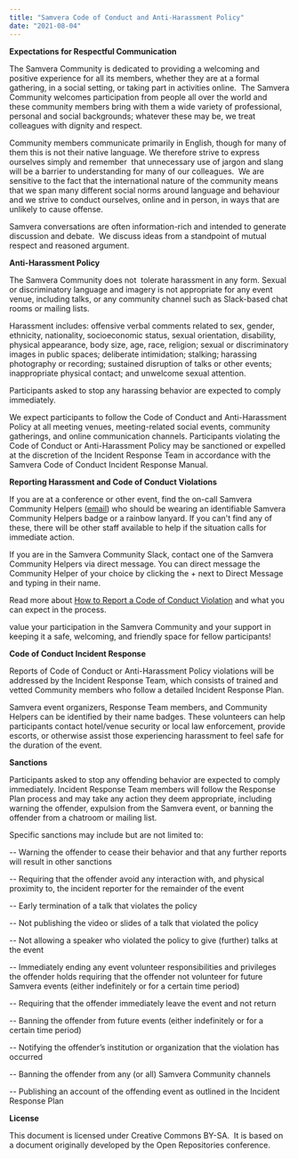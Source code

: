 ```yaml
---
title: "Samvera Code of Conduct and Anti-Harassment Policy"
date: "2021-08-04"
---
```


**Expectations for Respectful Communication**

The Samvera Community is dedicated to providing a welcoming and positive experience for all its members, whether they are at a formal gathering, in a social setting, or taking part in activities online.  The Samvera Community welcomes participation from people all over the world and these community members bring with them a wide variety of professional, personal and social backgrounds; whatever these may be, we treat colleagues with dignity and respect.

Community members communicate primarily in English, though for many of them this is not their native language. We therefore strive to express ourselves simply and remember  that unnecessary use of jargon and slang will be a barrier to understanding for many of our colleagues.  We are sensitive to the fact that the international nature of the community means that we span many different social norms around language and behaviour and we strive to conduct ourselves, online and in person, in ways that are unlikely to cause offense.

Samvera conversations are often information-rich and intended to generate discussion and debate.  We discuss ideas from a standpoint of mutual respect and reasoned argument.

**Anti-Harassment Policy**

The Samvera Community does not  tolerate harassment in any form. Sexual or discriminatory language and imagery is not appropriate for any event venue, including talks, or any community channel such as Slack-based chat rooms or mailing lists.

Harassment includes: offensive verbal comments related to sex, gender, ethnicity, nationality, socioeconomic status, sexual orientation, disability, physical appearance, body size, age, race, religion; sexual or discriminatory images in public spaces; deliberate intimidation; stalking; harassing photography or recording; sustained disruption of talks or other events; inappropriate physical contact; and unwelcome sexual attention.

Participants asked to stop any harassing behavior are expected to comply immediately.

We expect participants to follow the Code of Conduct and Anti-Harassment Policy at all meeting venues, meeting-related social events, community gatherings, and online communication channels. Participants violating the Code of Conduct or Anti-Harassment Policy may be sanctioned or expelled at the discretion of the Incident Response Team in accordance with the Samvera Code of Conduct Incident Response Manual.

**Reporting Harassment and Code of Conduct Violations**

If you are at a conference or other event, find the on-call Samvera Community Helpers ([email](mailto:helpers@samvera.org)) who should be wearing an identifiable Samvera Community Helpers badge or a rainbow lanyard. If you can't find any of these, there will be other staff available to help if the situation calls for immediate action.

If you are in the Samvera Community Slack, contact one of the Samvera Community Helpers via direct message. You can direct message the Community Helper of your choice by clicking the + next to Direct Message and typing in their name.

Read more about [How to Report a Code of Conduct Violation](https://samvera.atlassian.net/wiki/spaces/samvera/pages/1814233093) and what you can expect in the process.

value your participation in the Samvera Community and your support in keeping it a safe, welcoming, and friendly space for fellow participants!

**Code of Conduct Incident Response** 

Reports of Code of Conduct or Anti-Harassment Policy violations will be addressed by the Incident Response Team, which consists of trained and vetted Community members who follow a detailed Incident Response Plan.

Samvera event organizers, Response Team members, and Community Helpers can be identified by their name badges. These volunteers can help participants contact hotel/venue security or local law enforcement, provide escorts, or otherwise assist those experiencing harassment to feel safe for the duration of the event.

**Sanctions**

Participants asked to stop any offending behavior are expected to comply immediately. Incident Response Team members will follow the Response Plan process and may take any action they deem appropriate, including warning the offender, expulsion from the Samvera event, or banning the offender from a chatroom or mailing list.

Specific sanctions may include but are not limited to:

\-- Warning the offender to cease their behavior and that any further reports will result in other sanctions

\-- Requiring that the offender avoid any interaction with, and physical proximity to, the incident reporter for the remainder of the event

\-- Early termination of a talk that violates the policy

\-- Not publishing the video or slides of a talk that violated the policy

\-- Not allowing a speaker who violated the policy to give (further) talks at the event

\-- Immediately ending any event volunteer responsibilities and privileges the offender holds requiring that the offender not volunteer for future Samvera events (either indefinitely or for a certain time period)

\-- Requiring that the offender immediately leave the event and not return

\-- Banning the offender from future events (either indefinitely or for a certain time period)

\-- Notifying the offender’s institution or organization that the violation has occurred

\-- Banning the offender from any (or all) Samvera Community channels

\-- Publishing an account of the offending event as outlined in the Incident Response Plan

**License** 

This document is licensed under Creative Commons BY-SA.  It is based on a document originally developed by the Open Repositories conference.
